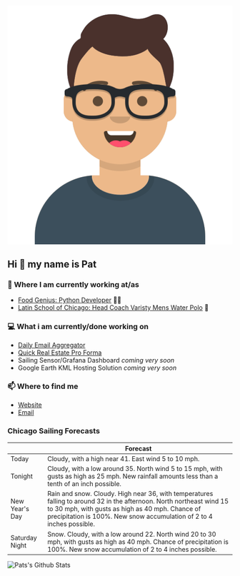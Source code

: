 [![Social banner for p-j-falconer](https://raw.githubusercontent.com/P-J-FALCONER/P-J-FALCONER/master/assets/avataaars.svg)](https://patfalconer.com/)
## Hi :wave: my name is Pat

### 💼 Where I am currently working at/as
- [Food Genius: Python Developer](https://getfoodgenius.com/) 🍔🐍
- [Latin School of Chicago: Head Coach Varisty Mens Water Polo](https://www.latinschool.org/) 🤽


### 💻 What i am currently/done working on
 - [Daily Email Aggregator](https://github.com/P-J-FALCONER/dott_daily_mail)
 - [Quick Real Estate Pro Forma](https://github.com/P-J-FALCONER/henry)
 - Sailing Sensor/Grafana Dashboard *coming very soon*
 - Google Earth KML Hosting Solution *coming very soon*

### 📫 Where to find me
 - [Website](https://patfalconer.com/)
 - [Email](mailto:patrick.j.falconer@gmail.com)


### Chicago Sailing Forecasts
|   | Forecast  |
|---|---|
| Today | Cloudy, with a high near 41. East wind 5 to 10 mph. |
| Tonight | Cloudy, with a low around 35. North wind 5 to 15 mph, with gusts as high as 25 mph. New rainfall amounts less than a tenth of an inch possible. |
| New Year&#39;s Day | Rain and snow. Cloudy. High near 36, with temperatures falling to around 32 in the afternoon. North northeast wind 15 to 30 mph, with gusts as high as 40 mph. Chance of precipitation is 100%. New snow accumulation of 2 to 4 inches possible. |
| Saturday Night | Snow. Cloudy, with a low around 22. North wind 20 to 30 mph, with gusts as high as 40 mph. Chance of precipitation is 100%. New snow accumulation of 2 to 4 inches possible. |

![Pats's Github Stats](https://github-readme-stats.vercel.app/api?username=p-j-falconer&show_icons=true&theme=radical)
